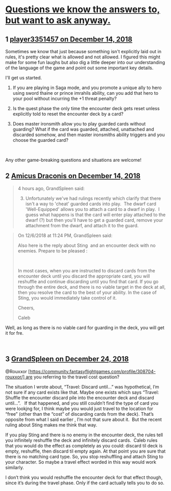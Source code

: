 # [Questions we know the answers to, but want to ask anyway.](https://community.fantasyflightgames.com/topic/287829-questions-we-know-the-answers-to-but-want-to-ask-anyway/)

## 1 [player3351457 on December 14, 2018](https://community.fantasyflightgames.com/topic/287829-questions-we-know-the-answers-to-but-want-to-ask-anyway/?do=findComment&comment=3567164)

Sometimes we know that just because something isn't explicitly laid out in rules, it's pretty clear what is allowed and not allowed. I figured this might make for some fun laughs but also dig a little deeper into our understanding of the language of the game and point out some important key details.

I'll get us started.

1. If you are playing in Saga mode, and you promote a unique ally to hero using sword thaine or prince imrahils ability, can you add that hero to your pool without incurring the +1 threat penalty?

2. Is the quest phase the only time the encounter deck gets reset unless explicitly told to reset the encounter deck by a card?

3. Does master ironsmith allow you to play guarded cards without guarding? What if the card was guarded, attached, unattached and discarded somehow, and then master ironsmiths ability triggers and you choose the guarded card?

 

Any other game-breaking questions and situations are welcome!

## 2 [Amicus Draconis on December 14, 2018](https://community.fantasyflightgames.com/topic/287829-questions-we-know-the-answers-to-but-want-to-ask-anyway/?do=findComment&comment=3567502)

> 4 hours ago, GrandSpleen said:
> 
> 3. Unfortunately we've had rulings recently which clarify that there isn't a way to 'cheat' guarded cards into play.  The dwarf card 'Well-Equipped' allows you to attach a card to a dwarf in play.  I guess what happens is that the card will enter play attached to the dwarf (?) but then you'll have to get a guarded card, remove your attachment from the dwarf, and attach it to the guard.

> On 12/6/2018 at 11:24 PM, GrandSpleen said:
> 
> Also here is the reply about Sting  and an encounter deck with no enemies. Prepare to be pleased :
> 
>  
> 
> In most cases, when you are instructed to discard cards from the encounter deck until you discard the appropriate card, you will reshuffle and continue discarding until you find that card. If you go through the entire deck, and there is no viable target in the deck at all, then you resolve the card to the best of your ability. In the case of Sting, you would immediately take control of it.
> 
> Cheers,
> 
> Caleb

Well, as long as there is no viable card for guarding in the deck, you will get it for fre.

 

## 3 [GrandSpleen on December 24, 2018](https://community.fantasyflightgames.com/topic/287829-questions-we-know-the-answers-to-but-want-to-ask-anyway/?do=findComment&comment=3574995)

@Rouxxor [https://community.fantasyflightgames.com/profile/308704-rouxxor/] are you referring to the travel cost question?

The situation I wrote about, “Travel: Discard until...” was hypothetical, I’m not sure if any card exists like that. Maybe one exists which says “Travel: Shuffle the encounter discard pile into the encounter deck and discard until...”.   If that happened, and you still couldn’t find the type of card you were lookjng for, I think maybe you would just travel to the location for “free” (other than the “cost” of discarding cards from the deck). That’s opposite from what I said earlier , I’m not that sure about it.  But the recent ruling about Sting makes me think that way. 

If you play Sting and there is no enemy in the encounter deck, the rules tell you infinitely reshuffle the deck and infinitely discard cards.  Caleb rules that you would do the effect as completely as you could: discard til deck is empty, reshuffle, then discard til empty again. At that point you are sure that there is no matching card type. So, you stop reshuffling and attach Sting to your character. So maybe a travel effect worded in this way would work similarly. 

I don’t think you would reshuffle the encounter deck for that effect though, since it’s during the travel phase. Only if the card actually tells you to do so.

